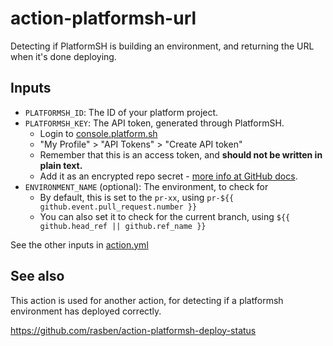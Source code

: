 # action-platformsh-url

Detecting if PlatformSH is building an environment, and returning the
URL when it's done deploying.

## Inputs

- `PLATFORMSH_ID`: The ID of your platform project.
- `PLATFORMSH_KEY`: The API token, generated through PlatformSH.
  - Login to [console.platform.sh](https://console.platform.sh)
  - "My Profile" > "API Tokens" > "Create API token"
  - Remember that this is an access token, and **should not be written
    in plain text.**
  - Add it as an encrypted repo secret - [more info at GitHub
    docs](https://docs.github.com/en/actions/security-guides/encrypted-secrets#creating-encrypted-secrets-for-a-repository).
- `ENVIRONMENT_NAME` (optional): The environment, to check for
  - By default, this is set to the `pr-xx`, using `pr-${{
    github.event.pull_request.number }}`
  - You can also set it to check for the current branch, using `${{
    github.head_ref || github.ref_name }}`

See the other inputs in [action.yml](action.yml)

## See also

This action is used for another action, for detecting if a platformsh
environment has deployed correctly.

<https://github.com/rasben/action-platformsh-deploy-status>

